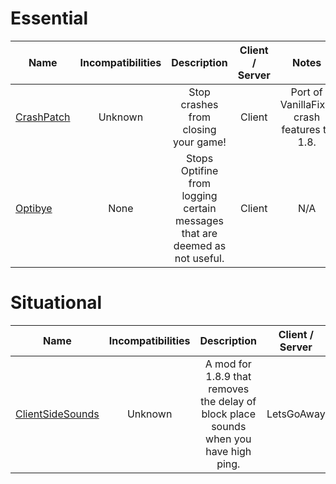 # Essential
| Name | Incompatibilities | Description | Client / Server | Notes |
| --- | :---: | :---: | :---: | :---: |
| [CrashPatch](https://modrinth.com/mod/crashpatch) | Unknown | Stop crashes from closing your game! | Client | Port of VanillaFix's crash features to 1.8. |
| [Optibye](https://modrinth.com/mod/optibye) | None | Stops Optifine from logging certain messages that are deemed as not useful. | Client | N/A |


# Situational
| Name | Incompatibilities | Description | Client / Server | Notes |
| --- | :---: | :---: | :---: | :---: |
| [ClientSideSounds](https://modrinth.com/mod/client-side-sounds) | Unknown | A mod for 1.8.9 that removes the delay of block place sounds when you have high ping. | LetsGoAway | Client | Unnecessary on low ping clients and/or users with good internet. |